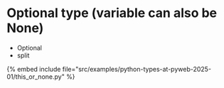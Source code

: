 # Optional type (variable can also be None)

* Optional
* split

{% embed include file="src/examples/python-types-at-pyweb-2025-01/this_or_none.py" %}


